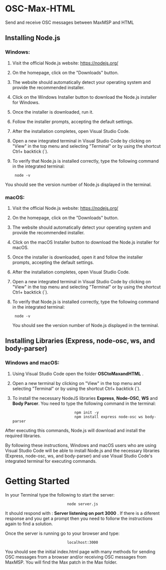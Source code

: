 # OSC-Max-HTML
Send and receive OSC messages between MaxMSP and HTML

## Installing Node.js

### Windows:
1. Visit the official Node.js website: https://nodejs.org/
2. On the homepage, click on the "Downloads" button.
3. The website should automatically detect your operating system and provide the recommended installer.
4. Click on the Windows Installer button to download the Node.js installer for Windows.
5. Once the installer is downloaded, run it.
6. Follow the installer prompts, accepting the default settings.
7. After the installation completes, open Visual Studio Code.
8. Open a new integrated terminal in Visual Studio Code by clicking on "View" in the top menu and selecting "Terminal" or by using the shortcut Ctrl+ backtick (`).
9. To verify that Node.js is installed correctly, type the following command in the integrated terminal:

        node -v

You should see the version number of Node.js displayed in the terminal.

### macOS:
1. Visit the official Node.js website: https://nodejs.org/
2. On the homepage, click on the "Downloads" button.
3. The website should automatically detect your operating system and provide the recommended installer.
4. Click on the macOS Installer button to download the Node.js installer for macOS.
5. Once the installer is downloaded, open it and follow the installer prompts, accepting the default settings.
6. After the installation completes, open Visual Studio Code.
7. Open a new integrated terminal in Visual Studio Code by clicking on "View" in the top menu and selecting "Terminal" or by using the shortcut Ctrl+ backtick (`).
8. To verify that Node.js is installed correctly, type the following command in the integrated terminal:

        node -v
        
    You should see the version number of Node.js displayed in the terminal.

## Installing Libraries (Express, node-osc, ws, and body-parser)

### Windows and macOS:
1. Using Visual Studio Code open the folder **OSCtoMaxandHTML** .
2. Open a new terminal by clicking on "View" in the top menu and selecting "Terminal" or by using the shortcut Ctrl+ backtick (`).
3. To install the necessary NodeJS libraries **Express**, **Node-OSC**, **WS** and **Body Parcer**. You need to type the following command in the terminal:

                                   npm init -y
                                   npm install express node-osc ws body-parser
        
After executing this commands, Node.js will download and install the required libraries.

By following these instructions, Windows and macOS users who are using Visual Studio Code will be able to install Node.js and the necessary libraries (Express, node-osc, ws, and body-parser) and use Visual Studio Code's integrated terminal for executing commands.





# Getting Started

In your Terminal type the following to start the server:

                                node server.js
                                
It should respond with : **Server listening on port 3000** . If there is a diferent response and you get a prompt then you need to follorw the instructions again to find a solution.

Once the server is running go to your browser and type:

                                localhost:3000

You should see the initial index.html page with many methods for sending OSC messages from a browser and/or receiving OSC messages from MaxMSP.  You will find the Max patch in the Max folder.
